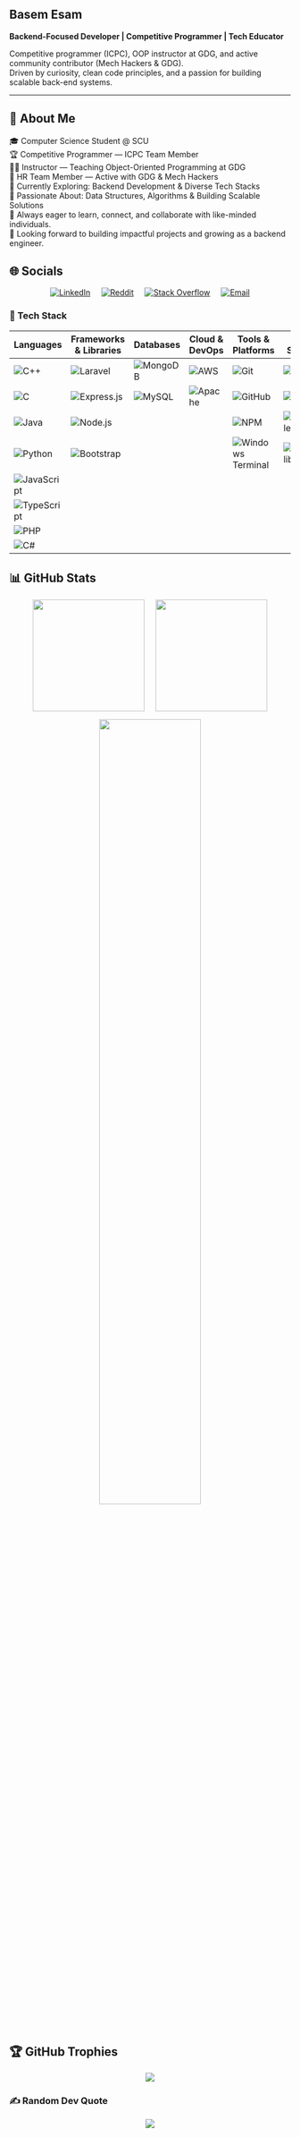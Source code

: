 ## Basem Esam  
**Backend-Focused Developer | Competitive Programmer | Tech Educator**

Competitive programmer (ICPC), OOP instructor at GDG, and active community contributor (Mech Hackers & GDG).  
Driven by curiosity, clean code principles, and a passion for building scalable back-end systems.

---

## 💫 About Me  
🎓 Computer Science Student @ SCU  
🏆 Competitive Programmer — ICPC Team Member  
👨‍🏫 Instructor — Teaching Object-Oriented Programming at GDG  
💼 HR Team Member — Active with GDG & Mech Hackers  
🌱 Currently Exploring: Backend Development & Diverse Tech Stacks  
🌟 Passionate About: Data Structures, Algorithms & Building Scalable Solutions  
💬 Always eager to learn, connect, and collaborate with like-minded individuals.  
🚀 Looking forward to building impactful projects and growing as a backend engineer.

## 🌐 Socials
<p align="center">
  <a href="https://linkedin.com/in/BasemEsam"><img alt="LinkedIn" src="https://img.shields.io/badge/LinkedIn-%230077B5.svg?logo=linkedin&logoColor=white" /></a>
  &nbsp;&nbsp;&nbsp;
  <a href="https://reddit.com/user/BasemEsam"><img alt="Reddit" src="https://img.shields.io/badge/Reddit-%23FF4500.svg?logo=Reddit&logoColor=white" /></a>
  &nbsp;&nbsp;&nbsp;
  <a href="https://stackoverflow.com/users/27366203"><img alt="Stack Overflow" src="https://img.shields.io/badge/-Stackoverflow-FE7A16?logo=stack-overflow&logoColor=white" /></a>
  &nbsp;&nbsp;&nbsp;
  <a href="mailto:basem.esam.omar@gmail.com"><img alt="Email" src="https://img.shields.io/badge/Email-D14836?logo=gmail&logoColor=white" /></a>
</p>

### 🧰 Tech Stack

| Languages | Frameworks & Libraries | Databases | Cloud & DevOps | Tools & Platforms | Data Science | Markup & Styling |
|---|---|---|---|---|---|---|
| ![C++](https://img.shields.io/badge/c++-%2300599C.svg?style=for-the-badge&logo=c%2B%2B&logoColor=white) | ![Laravel](https://img.shields.io/badge/laravel-%23FF2D20.svg?style=for-the-badge&logo=laravel&logoColor=white) | ![MongoDB](https://img.shields.io/badge/MongoDB-%234ea94b.svg?style=for-the-badge&logo=mongodb&logoColor=white) | ![AWS](https://img.shields.io/badge/AWS-%23FF9900.svg?style=for-the-badge&logo=amazon-aws&logoColor=white) | ![Git](https://img.shields.io/badge/git-%23F05033.svg?style=for-the-badge&logo=git&logoColor=white) | ![Pandas](https://img.shields.io/badge/pandas-%23150458.svg?style=for-the-badge&logo=pandas&logoColor=white) | ![HTML5](https://img.shields.io/badge/html5-%23E34F26.svg?style=for-the-badge&logo=html5&logoColor=white) |
| ![C](https://img.shields.io/badge/c-%2300599C.svg?style=for-the-badge&logo=c&logoColor=white) | ![Express.js](https://img.shields.io/badge/express.js-%23404d59.svg?style=for-the-badge&logo=express&logoColor=%2361DAFB) | ![MySQL](https://img.shields.io/badge/mysql-4479A1.svg?style=for-the-badge&logo=mysql&logoColor=white) | ![Apache](https://img.shields.io/badge/apache-%23D42029.svg?style=for-the-badge&logo=apache&logoColor=white) | ![GitHub](https://img.shields.io/badge/github-%23121011.svg?style=for-the-badge&logo=github&logoColor=white) | ![NumPy](https://img.shields.io/badge/numpy-%23013243.svg?style=for-the-badge&logo=numpy&logoColor=white) | ![CSS3](https://img.shields.io/badge/css3-%231572B6.svg?style=for-the-badge&logo=css3&logoColor=white) |
| ![Java](https://img.shields.io/badge/java-%23ED8B00.svg?style=for-the-badge&logo=openjdk&logoColor=white) | ![Node.js](https://img.shields.io/badge/node.js-6DA55F?style=for-the-badge&logo=node.js&logoColor=white) |  |  | ![NPM](https://img.shields.io/badge/NPM-%23CB3837.svg?style=for-the-badge&logo=npm&logoColor=white) | ![scikit-learn](https://img.shields.io/badge/scikit--learn-%23F7931E.svg?style=for-the-badge&logo=scikit-learn&logoColor=white) | ![SASS](https://img.shields.io/badge/SASS-hotpink.svg?style=for-the-badge&logo=SASS&logoColor=white) |
| ![Python](https://img.shields.io/badge/python-3670A0?style=for-the-badge&logo=python&logoColor=ffdd54) | ![Bootstrap](https://img.shields.io/badge/bootstrap-%238511FA.svg?style=for-the-badge&logo=bootstrap&logoColor=white) |  |  | ![Windows Terminal](https://img.shields.io/badge/Windows%20Terminal-%234D4D4D.svg?style=for-the-badge&logo=windows-terminal&logoColor=white) | ![Matplotlib](https://img.shields.io/badge/Matplotlib-%23ffffff.svg?style=for-the-badge&logo=Matplotlib&logoColor=black) | ![Markdown](https://img.shields.io/badge/markdown-%23000000.svg?style=for-the-badge&logo=markdown&logoColor=white) |
| ![JavaScript](https://img.shields.io/badge/javascript-%23323330.svg?style=for-the-badge&logo=javascript&logoColor=%23F7DF1E) |  |  |  |  |  |  |
| ![TypeScript](https://img.shields.io/badge/typescript-%23007ACC.svg?style=for-the-badge&logo=typescript&logoColor=white) |  |  |  |  |  |  |
| ![PHP](https://img.shields.io/badge/php-%23777BB4.svg?style=for-the-badge&logo=php&logoColor=white) |  |  |  |  |  |  |
| ![C#](https://img.shields.io/badge/c%23-%23239120.svg?style=for-the-badge&logo=csharp&logoColor=white) |  |  |  |  |  |  |

## 📊 GitHub Stats

<p align="center" style="display: flex; justify-content: center; gap: 20px;">
  <img src="https://github-readme-stats.vercel.app/api?username=basem3sam&theme=dark&hide_border=true&include_all_commits=true&count_private=false" height="200px" />
  <img src="https://nirzak-streak-stats.vercel.app/?user=basem3sam&theme=dark&hide_border=true" height="200px" />
</p>

<p align="center">
  <img src="https://github-readme-stats.vercel.app/api/top-langs/?username=basem3sam&theme=dark&hide_border=true&layout=compact" width="60%" />
</p>

## 🏆 GitHub Trophies
<p align="center">
  <img src="https://github-profile-trophy.vercel.app/?username=basem3sam&theme=radical&no-frame=false&no-bg=true&margin-w=4" />
</p>

### ✍️ Random Dev Quote
<p align="center">
  <img src="https://quotes-github-readme.vercel.app/api?type=horizontal&theme=dark" />
</p>
